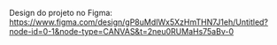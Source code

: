 Design do projeto no Figma: https://www.figma.com/design/gP8uMdIWx5XzHmTHN7J1eh/Untitled?node-id=0-1&node-type=CANVAS&t=2neu0RUMaHs75aBv-0